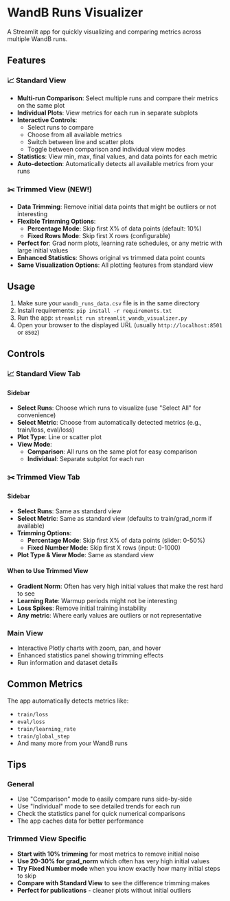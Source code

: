 # WandB Runs Visualizer

A Streamlit app for quickly visualizing and comparing metrics across multiple WandB runs.

## Features

### 📈 Standard View
- **Multi-run Comparison**: Select multiple runs and compare their metrics on the same plot
- **Individual Plots**: View metrics for each run in separate subplots
- **Interactive Controls**: 
  - Select runs to compare
  - Choose from all available metrics
  - Switch between line and scatter plots
  - Toggle between comparison and individual view modes
- **Statistics**: View min, max, final values, and data points for each metric
- **Auto-detection**: Automatically detects all available metrics from your runs

### ✂️ Trimmed View (NEW!)
- **Data Trimming**: Remove initial data points that might be outliers or not interesting
- **Flexible Trimming Options**:
  - **Percentage Mode**: Skip first X% of data points (default: 10%)
  - **Fixed Rows Mode**: Skip first X rows (configurable)
- **Perfect for**: Grad norm plots, learning rate schedules, or any metric with large initial values
- **Enhanced Statistics**: Shows original vs trimmed data point counts
- **Same Visualization Options**: All plotting features from standard view

## Usage

1. Make sure your `wandb_runs_data.csv` file is in the same directory
2. Install requirements: `pip install -r requirements.txt`
3. Run the app: `streamlit run streamlit_wandb_visualizer.py`
4. Open your browser to the displayed URL (usually `http://localhost:8501` or `8502`)

## Controls

### 📈 Standard View Tab
#### Sidebar
- **Select Runs**: Choose which runs to visualize (use "Select All" for convenience)
- **Select Metric**: Choose from automatically detected metrics (e.g., train/loss, eval/loss)
- **Plot Type**: Line or scatter plot
- **View Mode**: 
  - **Comparison**: All runs on the same plot for easy comparison
  - **Individual**: Separate subplot for each run

### ✂️ Trimmed View Tab  
#### Sidebar
- **Select Runs**: Same as standard view
- **Select Metric**: Same as standard view (defaults to train/grad_norm if available)
- **Trimming Options**:
  - **Percentage Mode**: Skip first X% of data points (slider: 0-50%)
  - **Fixed Number Mode**: Skip first X rows (input: 0-1000)
- **Plot Type & View Mode**: Same as standard view

#### When to Use Trimmed View
- **Gradient Norm**: Often has very high initial values that make the rest hard to see
- **Learning Rate**: Warmup periods might not be interesting
- **Loss Spikes**: Remove initial training instability
- **Any metric**: Where early values are outliers or not representative

### Main View
- Interactive Plotly charts with zoom, pan, and hover
- Enhanced statistics panel showing trimming effects
- Run information and dataset details

## Common Metrics
The app automatically detects metrics like:
- `train/loss`
- `eval/loss` 
- `train/learning_rate`
- `train/global_step`
- And many more from your WandB runs

## Tips
### General
- Use "Comparison" mode to easily compare runs side-by-side
- Use "Individual" mode to see detailed trends for each run
- Check the statistics panel for quick numerical comparisons
- The app caches data for better performance

### Trimmed View Specific
- **Start with 10% trimming** for most metrics to remove initial noise
- **Use 20-30% for grad_norm** which often has very high initial values
- **Try Fixed Number mode** when you know exactly how many initial steps to skip
- **Compare with Standard View** to see the difference trimming makes
- **Perfect for publications** - cleaner plots without initial outliers